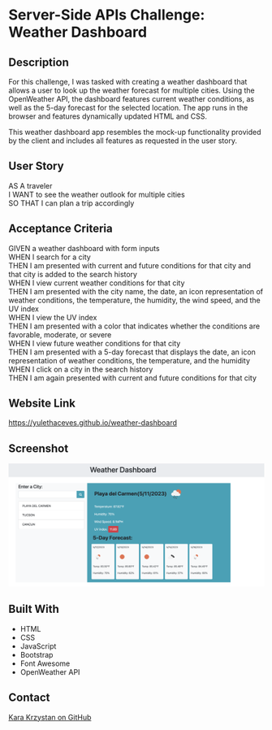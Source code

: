# Server-Side APIs Challenge: Weather Dashboard

## Description

For this challenge, I was tasked with creating a weather dashboard that allows a user to look up the weather forecast for multiple cities. Using the OpenWeather API, the dashboard features current weather conditions, as well as the 5-day forecast for the selected location. The app runs in the browser and features dynamically updated HTML and CSS.

This weather dashboard app resembles the mock-up functionality provided by the client and includes all features as requested in the user story.

## User Story

AS A traveler  
I WANT to see the weather outlook for multiple cities  
SO THAT I can plan a trip accordingly  

## Acceptance Criteria

GIVEN a weather dashboard with form inputs  
WHEN I search for a city  
THEN I am presented with current and future conditions for that city and that city is added to the search history  
WHEN I view current weather conditions for that city  
THEN I am presented with the city name, the date, an icon representation of weather conditions, the temperature, the humidity, the wind speed, and the UV index  
WHEN I view the UV index  
THEN I am presented with a color that indicates whether the conditions are favorable, moderate, or severe  
WHEN I view future weather conditions for that city  
THEN I am presented with a 5-day forecast that displays the date, an icon representation of weather conditions, the temperature, and the humidity  
WHEN I click on a city in the search history  
THEN I am again presented with current and future conditions for that city  

## Website Link

https://yulethaceves.github.io/weather-dashboard

## Screenshot

![screenshot](./assets/images/Screenshot%202023-05-11%20at%2012.51.12.png)

## Built With

* HTML
* CSS
* JavaScript
* Bootstrap
* Font Awesome
* OpenWeather API

## Contact
[Kara Krzystan on GitHub](https://github.com/YulethAceves)

